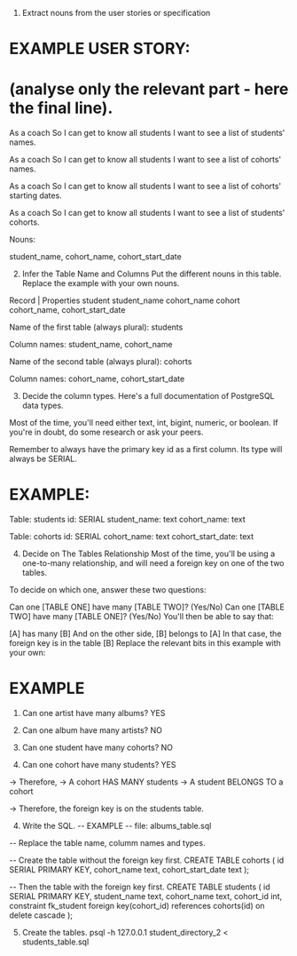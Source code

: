 1. Extract nouns from the user stories or specification
# EXAMPLE USER STORY:
# (analyse only the relevant part - here the final line).

As a coach
So I can get to know all students
I want to see a list of students' names.

As a coach
So I can get to know all students
I want to see a list of cohorts' names.

As a coach
So I can get to know all students
I want to see a list of cohorts' starting dates.

As a coach
So I can get to know all students
I want to see a list of students' cohorts.

Nouns:

student_name, cohort_name, cohort_start_date

2. Infer the Table Name and Columns
Put the different nouns in this table. Replace the example with your own nouns.

Record	| Properties
student   student_name cohort_name
cohort    cohort_name, cohort_start_date

Name of the first table (always plural): students

Column names: student_name, cohort_name

Name of the second table (always plural): cohorts

Column names: cohort_name, cohort_start_date

3. Decide the column types.
Here's a full documentation of PostgreSQL data types.

Most of the time, you'll need either text, int, bigint, numeric, or boolean. If you're in doubt, do some research or ask your peers.

Remember to always have the primary key id as a first column. Its type will always be SERIAL.

# EXAMPLE:

Table: students
id: SERIAL
student_name: text
cohort_name: text

Table: cohorts
id: SERIAL
cohort_name: text
cohort_start_date: text

4. Decide on The Tables Relationship
Most of the time, you'll be using a one-to-many relationship, and will need a foreign key on one of the two tables.

To decide on which one, answer these two questions:

Can one [TABLE ONE] have many [TABLE TWO]? (Yes/No)
Can one [TABLE TWO] have many [TABLE ONE]? (Yes/No)
You'll then be able to say that:

[A] has many [B]
And on the other side, [B] belongs to [A]
In that case, the foreign key is in the table [B]
Replace the relevant bits in this example with your own:

# EXAMPLE

1. Can one artist have many albums? YES
2. Can one album have many artists? NO

1. Can one student have many cohorts? NO
2. Can one cohort have many students? YES

-> Therefore,
-> A cohort HAS MANY students
-> A student BELONGS TO a cohort

-> Therefore, the foreign key is on the students table.

4. Write the SQL.
-- EXAMPLE
-- file: albums_table.sql

-- Replace the table name, columm names and types.

-- Create the table without the foreign key first.
CREATE TABLE cohorts (
  id SERIAL PRIMARY KEY,
  cohort_name text,
  cohort_start_date text
);

-- Then the table with the foreign key first.
CREATE TABLE students (
  id SERIAL PRIMARY KEY,
  student_name text,
  cohort_name text,
  cohort_id int,
  constraint fk_student foreign key(cohort_id)
    references cohorts(id)
    on delete cascade
);

5. Create the tables.
psql -h 127.0.0.1 student_directory_2 < students_table.sql